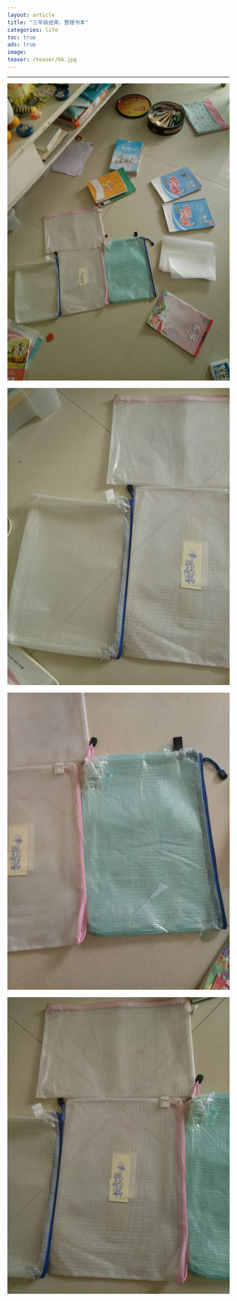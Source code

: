 ```yaml
---
layout: article
title: "三年级结束，整理书本"
categories: life
toc: true
ads: true
image:
teaser: /teaser/bk.jpg
---
```


---


![df](https://github.com/storage201602/storage201602/blob/master/chenyifan2016/_posts/life/2016-07-05-1006life.md/0705_96.jpg?raw=true)

![df](https://github.com/storage201602/storage201602/blob/master/chenyifan2016/_posts/life/2016-07-05-1006life.md/0705_97.jpg?raw=true)

![df](https://github.com/storage201602/storage201602/blob/master/chenyifan2016/_posts/life/2016-07-05-1006life.md/0705_98.jpg?raw=true)

![df](https://github.com/storage201602/storage201602/blob/master/chenyifan2016/_posts/life/2016-07-05-1006life.md/0705_99.jpg?raw=true)
